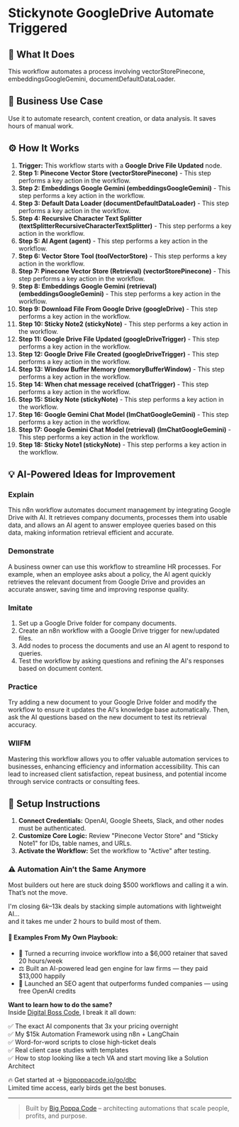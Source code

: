 # Stickynote GoogleDrive Automate Triggered

## 🚀 What It Does
This workflow automates a process involving vectorStorePinecone, embeddingsGoogleGemini, documentDefaultDataLoader.

## 💼 Business Use Case
Use it to automate research, content creation, or data analysis. It saves hours of manual work.

## ⚙️ How It Works
1.  **Trigger:** This workflow starts with a **Google Drive File Updated** node.
2. **Step 1: Pinecone Vector Store (vectorStorePinecone)** - This step performs a key action in the workflow.
3. **Step 2: Embeddings Google Gemini (embeddingsGoogleGemini)** - This step performs a key action in the workflow.
4. **Step 3: Default Data Loader (documentDefaultDataLoader)** - This step performs a key action in the workflow.
5. **Step 4: Recursive Character Text Splitter (textSplitterRecursiveCharacterTextSplitter)** - This step performs a key action in the workflow.
6. **Step 5: AI Agent (agent)** - This step performs a key action in the workflow.
7. **Step 6: Vector Store Tool (toolVectorStore)** - This step performs a key action in the workflow.
8. **Step 7: Pinecone Vector Store (Retrieval) (vectorStorePinecone)** - This step performs a key action in the workflow.
9. **Step 8: Embeddings Google Gemini (retrieval) (embeddingsGoogleGemini)** - This step performs a key action in the workflow.
10. **Step 9: Download File From Google Drive (googleDrive)** - This step performs a key action in the workflow.
11. **Step 10: Sticky Note2 (stickyNote)** - This step performs a key action in the workflow.
12. **Step 11: Google Drive File Updated (googleDriveTrigger)** - This step performs a key action in the workflow.
13. **Step 12: Google Drive File Created (googleDriveTrigger)** - This step performs a key action in the workflow.
14. **Step 13: Window Buffer Memory (memoryBufferWindow)** - This step performs a key action in the workflow.
15. **Step 14: When chat message received (chatTrigger)** - This step performs a key action in the workflow.
16. **Step 15: Sticky Note (stickyNote)** - This step performs a key action in the workflow.
17. **Step 16: Google Gemini Chat Model (lmChatGoogleGemini)** - This step performs a key action in the workflow.
18. **Step 17: Google Gemini Chat Model (retrieval) (lmChatGoogleGemini)** - This step performs a key action in the workflow.
19. **Step 18: Sticky Note1 (stickyNote)** - This step performs a key action in the workflow.

## 💡 AI-Powered Ideas for Improvement
### Explain
This n8n workflow automates document management by integrating Google Drive with AI. It retrieves company documents, processes them into usable data, and allows an AI agent to answer employee queries based on this data, making information retrieval efficient and accurate.

### Demonstrate
A business owner can use this workflow to streamline HR processes. For example, when an employee asks about a policy, the AI agent quickly retrieves the relevant document from Google Drive and provides an accurate answer, saving time and improving response quality.

### Imitate
1. Set up a Google Drive folder for company documents.
2. Create an n8n workflow with a Google Drive trigger for new/updated files.
3. Add nodes to process the documents and use an AI agent to respond to queries.
4. Test the workflow by asking questions and refining the AI's responses based on document content.

### Practice
Try adding a new document to your Google Drive folder and modify the workflow to ensure it updates the AI's knowledge base automatically. Then, ask the AI questions based on the new document to test its retrieval accuracy.

### WIIFM
Mastering this workflow allows you to offer valuable automation services to businesses, enhancing efficiency and information accessibility. This can lead to increased client satisfaction, repeat business, and potential income through service contracts or consulting fees.

## 🔧 Setup Instructions
1. **Connect Credentials:** OpenAI, Google Sheets, Slack, and other nodes must be authenticated.
2. **Customize Core Logic:** Review "Pinecone Vector Store" and "Sticky Note1" for IDs, table names, and URLs.
3. **Activate the Workflow:** Set the workflow to "Active" after testing.

### ⚠️ Automation Ain’t the Same Anymore

Most builders out here are stuck doing $500 workflows and calling it a win.  
That’s not the move.  

I'm closing $6k–$13k deals by stacking simple automations with lightweight AI...  
and it takes me under 2 hours to build most of them.

#### 🧠 Examples From My Own Playbook:
- 🔁 Turned a recurring invoice workflow into a $6,000 retainer that saved 20 hours/week  
- ⚖️ Built an AI-powered lead gen engine for law firms — they paid $13,000 happily  
- 🚀 Launched an SEO agent that outperforms funded companies — using free OpenAI credits  

**Want to learn how to do the same?**  
Inside [Digital Boss Code](https://bigpoppacode.io/go/dbc), I break it all down:

✅ The exact AI components that 3x your pricing overnight  
✅ My $15k Automation Framework using n8n + LangChain  
✅ Word-for-word scripts to close high-ticket deals  
✅ Real client case studies with templates  
✅ How to stop looking like a tech VA and start moving like a Solution Architect  

🔥 Get started at → [bigpoppacode.io/go/dbc](https://bigpoppacode.io/go/dbc)  
Limited time access, early birds get the best bonuses.

---
> Built by [Big Poppa Code](https://bigpoppacode.io) – architecting automations that scale people, profits, and purpose.

